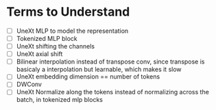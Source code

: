 # Terms to Understand

* [ ] UneXt MLP to model the representation
* [ ] Tokenized MLP block
* [ ] UneXt shifting the channels
* [ ] UneXt axial shift
* [ ] Bilinear interpolation instead of transpose conv, since transpose is basicaly a interpolation but learnable, which makes it slow
* [ ] UneXt embedding dimension == number of tokens
* [ ] DWConv
* [ ] UneXt Normalize along the tokens instead of normalizing across the batch, in tokenized mlp blocks
